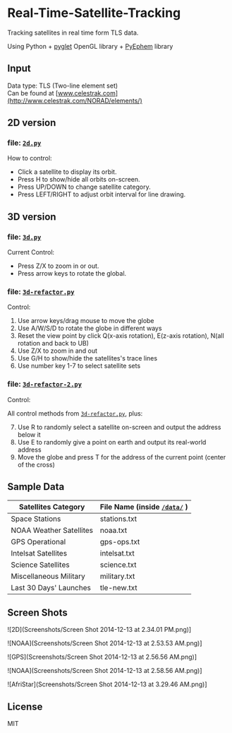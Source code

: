 Real-Time-Satellite-Tracking
============================

Tracking satellites in real time form TLS data.  

Using Python + [pyglet](http://www.pyglet.org) OpenGL library + [PyEphem](http://rhodesmill.org/pyephem/) library

## Input

Data type: TLS (Two-line element set)  
Can be found at [www.celestrak.com](http://www.celestrak.com/NORAD/elements/)


## 2D version

### file: [`2d.py`](2d.py)

How to control:  

- Click a satellite to display its orbit.
- Press H to show/hide all orbits on-screen.
- Press UP/DOWN to change satellite category.
- Press LEFT/RIGHT to adjust orbit interval for line drawing.


## 3D version

### file: [`3d.py`](3d.py) 

Current Control:  

- Press Z/X to zoom in or out.
- Press arrow keys to rotate the global.

### file: [`3d-refactor.py`](3d-refactor.py)

Control:

1. Use arrow keys/drag mouse to move the globe
2. Use A/W/S/D to rotate the globe in different ways
3. Reset the view point by click Q(x-axis rotation), E(z-axis rotation), N(all rotation and back to UB)
4. Use Z/X to zoom in and out
5. Use G/H to show/hide the satellites's trace lines
6. Use number key 1-7 to select satellite sets

### file: [`3d-refactor-2.py`](3d-refactor-2.py)

Control:

All control methods from [`3d-refactor.py`](3d-refactor.py), plus:

7. Use R to randomly select a satellite on-screen and output the address below it
8. Use E to randomly give a point on earth and output its real-world address
9. Move the globe and press T for the address of the current point (center of the cross)


## Sample Data

Satellites Category | File Name (inside [`/data/`](data/) )
------------ | ------------- 
Space Stations | stations.txt
NOAA Weather Satellites | noaa.txt
GPS Operational | gps-ops.txt
Intelsat Satellites | intelsat.txt
Science Satellites | science.txt
Miscellaneous Military | military.txt
Last 30 Days' Launches | tle-new.txt


## Screen Shots
![2D](Screenshots/Screen Shot 2014-12-13 at 2.34.01 PM.png)]

![NOAA](Screenshots/Screen Shot 2014-12-13 at 2.53.53 AM.png)]

![GPS](Screenshots/Screen Shot 2014-12-13 at 2.56.56 AM.png)]

![NOAA](Screenshots/Screen Shot 2014-12-13 at 2.58.56 AM.png)]

![AfriStar](Screenshots/Screen Shot 2014-12-13 at 3.29.46 AM.png)]


## License

MIT
